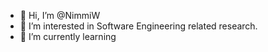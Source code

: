 - 👋 Hi, I’m @NimmiW
- 👀 I’m interested in Software Engineering related research.
- 🌱 I’m currently learning 

<!---
- 💞️ I’m looking to collaborate on 
- 📫 How to reach me ...


NimmiW/NimmiW is a ✨ special ✨ repository because its `README.md` (this file) appears on your GitHub profile.
You can click the Preview link to take a look at your changes.
--->

